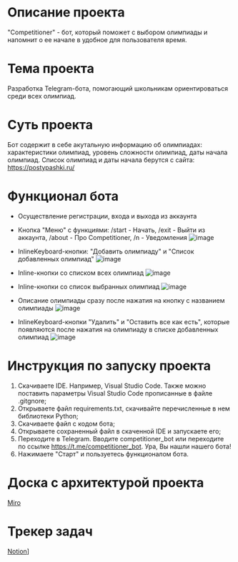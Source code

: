 # Описание проекта
"Competitioner" - бот, который поможет с выбором олимпиады и напомнит о ее начале в удобное для пользователя время. 

# Тема проекта
Разработка Telegram-бота, помогающий школьникам ориентироваться среди всех олимпиад.

# Суть проекта
Бот содержит в себе акутальную информацию об олимпиадах: характеристики олимпиад, уровень сложности олимпиад, даты начала олимпиад. Список олимпиад и даты начала берутся с сайта: https://postypashki.ru/

# Функционал бота

* Осуществление регистрации, входа и выхода из аккаунта

* Кнопка "Меню" с функциями: /start - Начать, /exit - Выйти из аккаунта, /about - Про Competitioner, /n - Уведомления
![image](https://github.com/fehrale/Competitioner/assets/144523523/f6a17198-b94a-403b-a12b-42b32270297b)


* InlineKeyboard-кнопки: "Добавить олимпиаду" и "Список добавленных олимпиад" 
![image](https://github.com/fehrale/Competitioner/assets/144523523/ca51be04-0649-431c-ab0d-c85fe68e2e5f)

* Inline-кнопки со списком всех олимпиад 
![image](https://github.com/fehrale/Competitioner/assets/144523523/4464d8ca-f581-492e-9f4a-15128adeec95)


* Inline-кнопки со список выбранных олимпиад
![image](https://github.com/fehrale/Competitioner/assets/144523523/f368fb3f-4cfc-4715-9cc8-31ef01c135cf)


* Описание олимпиады сразу после нажатия на кнопку с названием олимпиады 
![image](https://github.com/fehrale/Competitioner/assets/144523523/21d5abc5-979b-4bc2-a2bf-062ff6671f12)

* InlineKeyboard-кнопки "Удалить" и "Оставить все как есть", которые появляются после нажатия на олимпиаду в списке добавленных олимпиад
![image](https://github.com/fehrale/Competitioner/assets/144523523/b6005adf-6ddd-4100-a06b-272b7f5c25e7)

# Инструкция по запуску проекта
1. Скачиваете IDE. Например, Visual Studio Code. Также можно поставить параметры Visual Studio Code прописанные в файле .gitgnore;
2. Открываете файл requirements.txt, скачивайте перечисленные в нем библиотеки Python;
3. Скачиваете файл с кодом бота; 
4. Открываете сохраненный файл в скаченной IDE и запускаете его;
5. Переходите в Telegram. Вводите competitioner_bot или переходите по ссылке https://t.me/competitioner_bot. Ура, Вы нашли нашего бота! 
6. Нажимаете "Старт" и пользуетесь функционалом бота.


# Доска с архитектурой проекта
[Miro](https://miro.com/app/board/uXjVKVIaXQY=/?share_link_id=433227556433) 

# Трекер задач 
[Notion](https://www.notion.so/c3792702c570461eba0c147184800003?pvs=4)]

